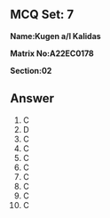 ## MCQ Set: 7

**Name:Kugen a/l Kalidas**

**Matrix No:A22EC0178**

**Section:02**

## Answer
1. C
2. D
3. C
4. C
5. C
6. C
7. C
8. C
9. C
10. C
